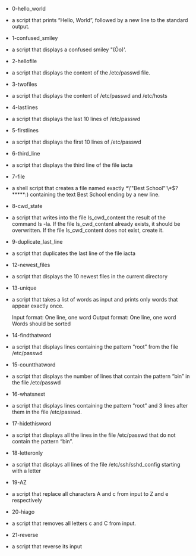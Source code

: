 * 0-hello_world
- a script that prints “Hello, World”, followed by a new line to the standard output.

* 1-confused_smiley
- a script that displays a confused smiley "(Ôo)'.

* 2-hellofile
- a script that displays the content of the /etc/passwd file.

* 3-twofiles
- a script that displays the content of /etc/passwd and /etc/hosts

* 4-lastlines
- a script that displays the last 10 lines of /etc/passwd 

* 5-firstlines
- a script that displays the first 10 lines of /etc/passwd

* 6-third_line
- a script that displays the third line of the file iacta

* 7-file
- a shell script that creates a file named exactly \*\\'"Best School"\'\\*$\?\*\*\*\*\*:) containing the text Best School ending by a new line.

* 8-cwd_state 
- a script that writes into the file ls_cwd_content the result of the command ls -la. If the file ls_cwd_content already exists, it should be overwritten. If the file ls_cwd_content does not exist, create it.

* 9-duplicate_last_line
- a script that duplicates the last line of the file iacta

* 12-newest_files
- a script that displays the 10 newest files in the current directory

* 13-unique
-  a script that takes a list of words as input and prints only words that appear exactly once.

    Input format: One line, one word
    Output format: One line, one word
    Words should be sorted

* 14-findthatword
- a script that displays lines containing the pattern “root” from the file /etc/passwd

* 15-countthatword
- a script that displays the number of lines that contain the pattern “bin” in the file /etc/passwd

* 16-whatsnext
- a script that displays lines containing the pattern “root” and 3 lines after them in the file /etc/passwd.

* 17-hidethisword
- a script that displays all the lines in the file /etc/passwd that do not contain the pattern “bin”.

* 18-letteronly
- a script that displays all lines of the file /etc/ssh/sshd_config starting with a letter

* 19-AZ 
- a script that replace all characters A and c from input to Z and e respectively

* 20-hiago
- a script that removes all letters c and C from input.

* 21-reverse
- a script that reverse its input
